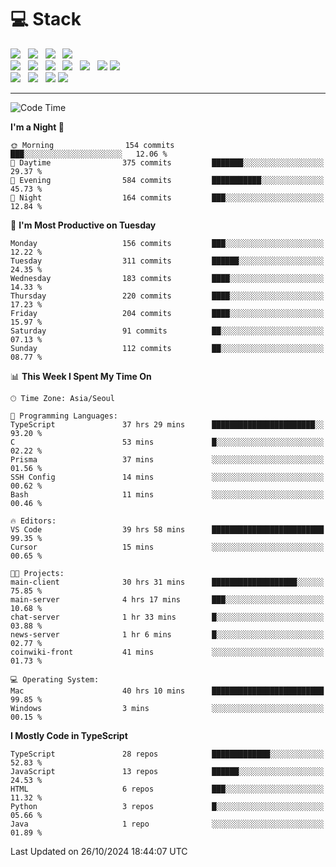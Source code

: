 <h1>💻 Stack</h1>
<div>
 <!-- badge : https://shields.io/ -->
 <!-- icon : https://simpleicons.org/?q=Get -->
 <img src="https://img.shields.io/badge/HTML5-e74c3c?style=flat-square&logo=HTML5&logoColor=white"/> &nbsp 
 <img src="https://img.shields.io/badge/CSS3-0A84FF?style=flat-square&logo=CSS3&logoColor=white"/> &nbsp 
 <img src="https://img.shields.io/badge/JavaScript-FFCD11?style=flat-square&logo=JavaScript&logoColor=white"/> &nbsp 
 <img src="https://img.shields.io/badge/TypeScript-3075C0?style=flat-square&logo=TypeScript&logoColor=white"/>
 <br/>
 <img src="https://img.shields.io/badge/Next-000000?style=flat-square&logo=nextdotjs&logoColor=white"/> &nbsp 
 <img src="https://img.shields.io/badge/React-00BCF6?style=flat-square&logo=React&logoColor=white"/> &nbsp 
 <img src="https://img.shields.io/badge/Redux-764ABC?style=flat-square&logo=Redux&logoColor=white"/> &nbsp
 <img src="https://img.shields.io/badge/Recoil-3578E5?style=flat-square&logo=recoil&logoColor=white"/> &nbsp
 <img src="https://img.shields.io/badge/React-Query-FF4154?style=flat-square&logo=reactquery&logoColor=white"/> &nbsp 
 <img src="https://img.shields.io/badge/styled%2Dcomponents-DB7093?style=flat-square&logo=styled%2Dcomponents&logoColor=white"/>
 <img src="https://img.shields.io/badge/CSS Modules-000000?style=flat-square&logo=CSS Modules&logoColor=white"/> &nbsp 
 <br/>
 <img src="https://img.shields.io/badge/Node-339933?style=flat-square&logo=Node.js&logoColor=white"/> &nbsp 
 <img src="https://img.shields.io/badge/Express-000000?style=flat-square&logo=Express&logoColor=white"/> &nbsp 
 <img src="https://img.shields.io/badge/MongoDB-47A248?style=flat-square&logo=MongoDB&logoColor=white"/>
 <img src="https://img.shields.io/badge/MariaDB-003545?style=flat-square&logo=mariadb&logoColor=white"/>
</div>

<hr>

<!--START_SECTION:waka-->
![Code Time](http://img.shields.io/badge/Code%20Time-1%2C492%20hrs%2044%20mins-blue)

**I'm a Night 🦉** 

```text
🌞 Morning                154 commits         ███░░░░░░░░░░░░░░░░░░░░░░   12.06 % 
🌆 Daytime                375 commits         ███████░░░░░░░░░░░░░░░░░░   29.37 % 
🌃 Evening                584 commits         ███████████░░░░░░░░░░░░░░   45.73 % 
🌙 Night                  164 commits         ███░░░░░░░░░░░░░░░░░░░░░░   12.84 % 
```
📅 **I'm Most Productive on Tuesday** 

```text
Monday                   156 commits         ███░░░░░░░░░░░░░░░░░░░░░░   12.22 % 
Tuesday                  311 commits         ██████░░░░░░░░░░░░░░░░░░░   24.35 % 
Wednesday                183 commits         ████░░░░░░░░░░░░░░░░░░░░░   14.33 % 
Thursday                 220 commits         ████░░░░░░░░░░░░░░░░░░░░░   17.23 % 
Friday                   204 commits         ████░░░░░░░░░░░░░░░░░░░░░   15.97 % 
Saturday                 91 commits          ██░░░░░░░░░░░░░░░░░░░░░░░   07.13 % 
Sunday                   112 commits         ██░░░░░░░░░░░░░░░░░░░░░░░   08.77 % 
```


📊 **This Week I Spent My Time On** 

```text
🕑︎ Time Zone: Asia/Seoul

💬 Programming Languages: 
TypeScript               37 hrs 29 mins      ███████████████████████░░   93.20 % 
C                        53 mins             █░░░░░░░░░░░░░░░░░░░░░░░░   02.22 % 
Prisma                   37 mins             ░░░░░░░░░░░░░░░░░░░░░░░░░   01.56 % 
SSH Config               14 mins             ░░░░░░░░░░░░░░░░░░░░░░░░░   00.62 % 
Bash                     11 mins             ░░░░░░░░░░░░░░░░░░░░░░░░░   00.46 % 

🔥 Editors: 
VS Code                  39 hrs 58 mins      █████████████████████████   99.35 % 
Cursor                   15 mins             ░░░░░░░░░░░░░░░░░░░░░░░░░   00.65 % 

🐱‍💻 Projects: 
main-client              30 hrs 31 mins      ███████████████████░░░░░░   75.85 % 
main-server              4 hrs 17 mins       ███░░░░░░░░░░░░░░░░░░░░░░   10.68 % 
chat-server              1 hr 33 mins        █░░░░░░░░░░░░░░░░░░░░░░░░   03.88 % 
news-server              1 hr 6 mins         █░░░░░░░░░░░░░░░░░░░░░░░░   02.77 % 
coinwiki-front           41 mins             ░░░░░░░░░░░░░░░░░░░░░░░░░   01.73 % 

💻 Operating System: 
Mac                      40 hrs 10 mins      █████████████████████████   99.85 % 
Windows                  3 mins              ░░░░░░░░░░░░░░░░░░░░░░░░░   00.15 % 
```

**I Mostly Code in TypeScript** 

```text
TypeScript               28 repos            █████████████░░░░░░░░░░░░   52.83 % 
JavaScript               13 repos            ██████░░░░░░░░░░░░░░░░░░░   24.53 % 
HTML                     6 repos             ███░░░░░░░░░░░░░░░░░░░░░░   11.32 % 
Python                   3 repos             █░░░░░░░░░░░░░░░░░░░░░░░░   05.66 % 
Java                     1 repo              ░░░░░░░░░░░░░░░░░░░░░░░░░   01.89 % 
```




 Last Updated on 26/10/2024 18:44:07 UTC
<!--END_SECTION:waka-->
